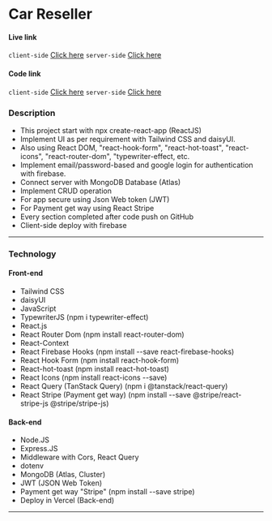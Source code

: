 # Car Reseller 

#### Live link

`client-side` [Click here](https://car-reseller-6d57d.web.app/)
`server-side` [Click here](https://car-reseller-server.vercel.app/)

#### Code link

`client-side` [Click here](https://github.com/programming-hero-web-course-4/b612-used-products-resale-clients-side-nurulcse7)
`server-side` [Click here](https://github.com/programming-hero-web-course-4/b612-used-products-resale-server-side-nurulcse7)

### Description

- This project start with npx create-react-app (ReactJS)
- Implement UI as per requirement with Tailwind CSS and daisyUI.
- Also using React DOM, "react-hook-form", "react-hot-toast", "react-icons", "react-router-dom", "typewriter-effect, etc.
- Implement email/password-based and google login for authentication with firebase.
- Connect server with MongoDB Database (Atlas)
- Implement CRUD operation
- For app secure using Json Web token (JWT)
- For Payment get way using React Stripe
- Every section completed after code push on GitHub
- Client-side deploy with firebase
---

### Technology

#### Front-end

- Tailwind CSS
- daisyUI
- JavaScript
- TypewriterJS (npm i typewriter-effect)
- React.js
- React Router Dom (npm install react-router-dom)
- React-Context
- React Firebase Hooks (npm install --save react-firebase-hooks)
- React Hook Form (npm install react-hook-form)
- React-hot-toast (npm install react-hot-toast)
- React Icons (npm install react-icons --save)
- React Query (TanStack Query) (npm i @tanstack/react-query)
- React Stripe (Payment get way) (npm install --save @stripe/react-stripe-js @stripe/stripe-js)


#### Back-end

- Node.JS
- Express.JS
- Middleware with Cors, React Query
- dotenv
- MongoDB (Atlas, Cluster)
- JWT (JSON Web Token)
- Payment get way "Stripe" (npm install --save stripe) 
- Deploy in Vercel (Back-end)

---


<!-- 
# Getting Started with Create React App

This project was bootstrapped with [Create React App](https://github.com/facebook/create-react-app).

## Available Scripts

In the project directory, you can run:

### `npm start`

Runs the app in the development mode.\
Open [http://localhost:3000](http://localhost:3000) to view it in your browser.

The page will reload when you make changes.\
You may also see any lint errors in the console.

### `npm test`

Launches the test runner in the interactive watch mode.\
See the section about [running tests](https://facebook.github.io/create-react-app/docs/running-tests) for more information.

### `npm run build`

Builds the app for production to the `build` folder.\
It correctly bundles React in production mode and optimizes the build for the best performance.

The build is minified and the filenames include the hashes.\
Your app is ready to be deployed!

See the section about [deployment](https://facebook.github.io/create-react-app/docs/deployment) for more information.

### `npm run eject`

**Note: this is a one-way operation. Once you `eject`, you can't go back!**

If you aren't satisfied with the build tool and configuration choices, you can `eject` at any time. This command will remove the single build dependency from your project.

Instead, it will copy all the configuration files and the transitive dependencies (webpack, Babel, ESLint, etc) right into your project so you have full control over them. All of the commands except `eject` will still work, but they will point to the copied scripts so you can tweak them. At this point you're on your own.

You don't have to ever use `eject`. The curated feature set is suitable for small and middle deployments, and you shouldn't feel obligated to use this feature. However we understand that this tool wouldn't be useful if you couldn't customize it when you are ready for it.

## Learn More

You can learn more in the [Create React App documentation](https://facebook.github.io/create-react-app/docs/getting-started).

To learn React, check out the [React documentation](https://reactjs.org/).

### Code Splitting

This section has moved here: [https://facebook.github.io/create-react-app/docs/code-splitting](https://facebook.github.io/create-react-app/docs/code-splitting)

### Analyzing the Bundle Size

This section has moved here: [https://facebook.github.io/create-react-app/docs/analyzing-the-bundle-size](https://facebook.github.io/create-react-app/docs/analyzing-the-bundle-size)

### Making a Progressive Web App

This section has moved here: [https://facebook.github.io/create-react-app/docs/making-a-progressive-web-app](https://facebook.github.io/create-react-app/docs/making-a-progressive-web-app)

### Advanced Configuration

This section has moved here: [https://facebook.github.io/create-react-app/docs/advanced-configuration](https://facebook.github.io/create-react-app/docs/advanced-configuration)

### Deployment

This section has moved here: [https://facebook.github.io/create-react-app/docs/deployment](https://facebook.github.io/create-react-app/docs/deployment)

### `npm run build` fails to minify

This section has moved here: [https://facebook.github.io/create-react-app/docs/troubleshooting#npm-run-build-fails-to-minify](https://facebook.github.io/create-react-app/docs/troubleshooting#npm-run-build-fails-to-minify)

 -->